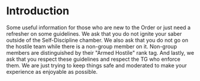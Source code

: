 # Introduction
Some useful information for those who are new to the Order or just need a refresher on some guidelines.
We ask that you do not ignite your saber outside of the Self-Discipline chamber.
We also ask that you do not go on the hostile team while there is a non-group member on it.
Non-group members are distinguished by their "Armed Hostile" rank tag.
And lastly, we ask that you respect these guidelines and respect the TG who enforce them.
We are just trying to keep things safe and moderated to make your experience as enjoyable as possible.